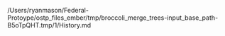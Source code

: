 /Users/ryanmason/Federal-Protoype/ostp_files_ember/tmp/broccoli_merge_trees-input_base_path-B5oTpQHT.tmp/1/History.md